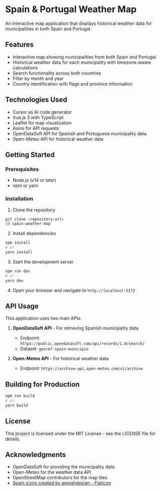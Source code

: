 # Spain & Portugal Weather Map

An interactive map application that displays historical weather data for municipalities in both Spain and Portugal.

## Features

- Interactive map showing municipalities from both Spain and Portugal
- Historical weather data for each municipality with timezone-aware calculations
- Search functionality across both countries
- Filter by month and year
- Country identification with flags and province information

## Technologies Used

- Cursor as AI code generator
- Vue.js 3 with TypeScript
- Leaflet for map visualization
- Axios for API requests
- OpenDataSoft API for Spanish and Portuguese municipality data
- Open-Meteo API for historical weather data

## Getting Started

### Prerequisites

- Node.js (v14 or later)
- npm or yarn

### Installation

1. Clone the repository
```bash
git clone <repository-url>
cd spain-weather-map
```

2. Install dependencies
```bash
npm install
# or
yarn install
```

3. Start the development server
```bash
npm run dev
# or
yarn dev
```

4. Open your browser and navigate to `http://localhost:5173`

## API Usage

This application uses two main APIs:

1. **OpenDataSoft API** - For retrieving Spanish municipality data
   - Endpoint: `https://public.opendatasoft.com/api/records/1.0/search/`
   - Dataset: `georef-spain-municipio`

2. **Open-Meteo API** - For historical weather data
   - Endpoint: `https://archive-api.open-meteo.com/v1/archive`

## Building for Production

```bash
npm run build
# or
yarn build
```

## License

This project is licensed under the MIT License - see the LICENSE file for details.

## Acknowledgments

- OpenDataSoft for providing the municipality data
- Open-Meteo for the weather data API
- OpenStreetMap contributors for the map tiles
- [Spain icons created by amoghdesign - Flaticon](https://www.flaticon.com/free-icons/spain)

